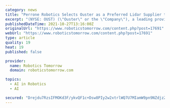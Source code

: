 ```yaml
---
category: news
title: "Perrone Robotics Selects Ouster as a Preferred Lidar Supplier to Scale Autonomous Vehicle Deployments"
excerpt: "(NYSE: OUST) (\"Ouster\" or the \"Company\"), a leading provider of high-resolution digital lidar sensors, announced today that it has signed a strategic customer agreement with Perrone Robotics (\"Perrone\"),"
publishedDateTime: 2021-10-27T13:16:00Z
originalUrl: "https://www.roboticstomorrow.com/content.php?post=17691"
webUrl: "https://www.roboticstomorrow.com/content.php?post=17691"
type: article
quality: 19
heat: 19
published: false

provider:
  name: Robotics Tomorrow
  domain: roboticstomorrow.com

topics:
  - AI in Robotics
  - AI

secured: "Drejdu7RzsIFMOKd3F/ykvQF1c+Dsw8PIy2w2xtrlWQ7U7MIamW9pn9NZdjzZpnGgGYaPypnHE7Vlr6H/qm9RjCrh2ejSXCIbYqg+uINt/XrongTJw6r4SbCKe/2dmnIzazadkgy5jMSL4yCFDhS6HVLXfHScM5+MwA9y2QRAb3ZoApjKZWHqCb3hgpolIQ2FeDqIsSGgjIIxdjHp/jt1imtE/DJ6Qp6f4MpB8f87L9bjV4FLXRJiAriNiDm7qNDu1XTEHDKpj3iMYWVLGtSJkGQLTATVP2mOn8U1i74bndPupgc84R9EWuaJRS4hd5js02pgFUW6pAIIaReNLztrBt4fjTsf2HF3X0ELu1TTAY=;0p0QwS8CP0YxDtdhB5Yk9w=="
---
```


